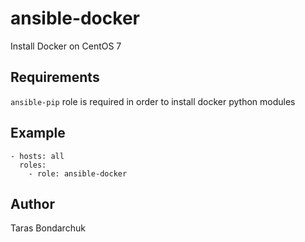 # ansible-docker
Install Docker on CentOS 7


## Requirements
`ansible-pip` role is required in order to install docker python modules

## Example
    - hosts: all
      roles:
        - role: ansible-docker


## Author
Taras Bondarchuk
